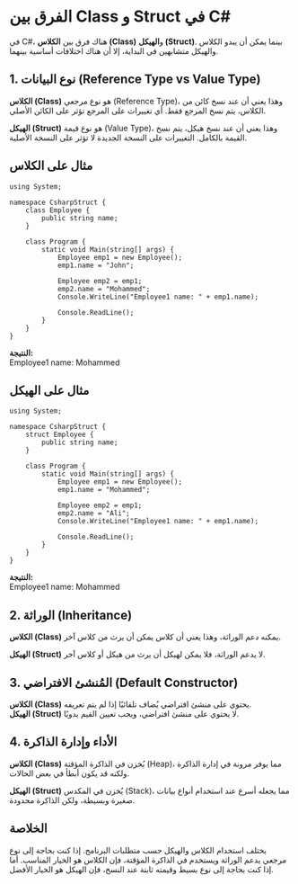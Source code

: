 ﻿ الفرق بين Class و Struct في C#
==============================

في C#، هناك فرق بين **الكلاس (Class)** و**الهيكل (Struct)**. بينما يمكن أن يبدو الكلاس والهيكل متشابهين في البداية، إلا أن هناك اختلافات أساسية بينهما.

1\. نوع البيانات (Reference Type vs Value Type)
-----------------------------------------------

**الكلاس (Class)** هو نوع مرجعي (Reference Type)، وهذا يعني أن عند نسخ كائن من الكلاس، يتم نسخ المرجع فقط. أي تغييرات على المرجع تؤثر على الكائن الأصلي.

**الهيكل (Struct)** هو نوع قيمة (Value Type)، وهذا يعني أن عند نسخ هيكل، يتم نسخ القيمة بالكامل. التغييرات على النسخة الجديدة لا تؤثر على النسخة الأصلية.

مثال على الكلاس
---------------

    using System;
    
    namespace CsharpStruct {
        class Employee {
            public string name;
        }
    
        class Program {
            static void Main(string[] args) {
                Employee emp1 = new Employee();
                emp1.name = "John";
    
                Employee emp2 = emp1;
                emp2.name = "Mohammed";
                Console.WriteLine("Employee1 name: " + emp1.name);
    
                Console.ReadLine();
            }
        }
    }
            

**النتيجة:**  
Employee1 name: Mohammed

مثال على الهيكل
---------------

    using System;
    
    namespace CsharpStruct {
        struct Employee {
            public string name;
        }
    
        class Program {
            static void Main(string[] args) {
                Employee emp1 = new Employee();
                emp1.name = "Mohammed";
    
                Employee emp2 = emp1;
                emp2.name = "Ali";
                Console.WriteLine("Employee1 name: " + emp1.name);
    
                Console.ReadLine();
            }
        }
    }
            

**النتيجة:**  
Employee1 name: Mohammed

2\. الوراثة (Inheritance)
-------------------------

**الكلاس (Class)** يمكنه دعم الوراثة، وهذا يعني أن كلاس يمكن أن يرث من كلاس آخر.

**الهيكل (Struct)** لا يدعم الوراثة، فلا يمكن لهيكل أن يرث من هيكل أو كلاس آخر.

3\. المُنشئ الافتراضي (Default Constructor)
-------------------------------------------

**الكلاس (Class)** يحتوي على منشئ افتراضي يُضاف تلقائيًا إذا لم يتم تعريفه.  
**الهيكل (Struct)** لا يحتوي على منشئ افتراضي، ويجب تعيين القيم يدويًا.

4\. الأداء وإدارة الذاكرة
-------------------------

**الكلاس (Class)** يُخزن في الذاكرة المؤقتة (Heap)، مما يوفر مرونة في إدارة الذاكرة ولكنه قد يكون أبطأ في بعض الحالات.

**الهيكل (Struct)** يُخزن في المكدس (Stack)، مما يجعله أسرع عند استخدام أنواع بيانات صغيرة وبسيطة، ولكن الذاكرة محدودة.

الخلاصة
-------

يختلف استخدام الكلاس والهيكل حسب متطلبات البرنامج. إذا كنت بحاجة إلى نوع مرجعي يدعم الوراثة ويستخدم في الذاكرة المؤقتة، فإن الكلاس هو الخيار المناسب. أما إذا كنت بحاجة إلى نوع بسيط وقيمته ثابتة عند النسخ، فإن الهيكل هو الخيار الأفضل.